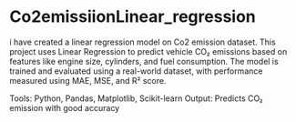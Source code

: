 # Co2emissiionLinear_regression
i have created a linear regression model on Co2 emission dataset.
This project uses Linear Regression to predict vehicle CO₂ emissions based on features like engine size, cylinders, and fuel consumption. The model is trained and evaluated using a real-world dataset, with performance measured using MAE, MSE, and R² score.

Tools: Python, Pandas, Matplotlib, Scikit-learn
Output: Predicts CO₂ emission with good accuracy
